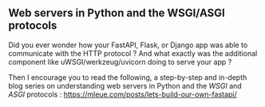## Web servers in Python and the WSGI/ASGI protocols

Did you ever wonder how your FastAPI, Flask, or Django app was able to communicate
with the HTTP protocol ? And what exactly was the additional component like
uWSGI/werkzeug/uvicorn doing to serve your app ?

Then I encourage you to read the following, a step-by-step and in-depth blog series on
understanding web servers in Python and the *WSGI* and *ASGI* protocols :
https://mleue.com/posts/lets-build-our-own-fastapi/